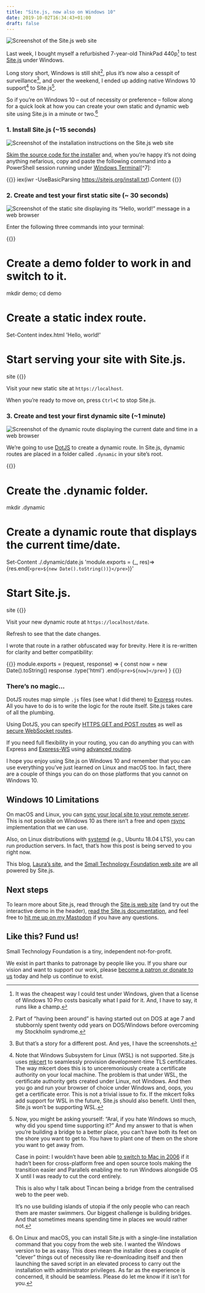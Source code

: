 ```yaml
---
title: "Site.js, now also on Windows 10"
date: 2019-10-02T16:34:43+01:00
draft: false
---
```


![Screenshot of the Site.js web site](site.js-web-site.jpeg)

Last week, I bought myself a refurbished 7-year-old ThinkPad 440p[^1] to test [Site.js](https://sitejs.org) under Windows.

Long story short, Windows is still shit[^2], plus it’s now also a cesspit of surveillance[^3], and over the weekend, I ended up adding native Windows 10 support[^4] to Site.js[^5].

So if you’re on Windows 10 – out of necessity or preference – follow along for a quick look at how you can create your own static and dynamic web site using Site.js in a minute or two.[^6]

### 1. Install Site.js (~15 seconds)

![Screenshot of the installation instructions on the Site.js web site](installation.png)

[Skim the source code for the installer](https://sitejs.org/install.txt) and, when you’re happy it’s not doing anything nefarious, copy and paste the following command into a PowerShell session running under [Windows Terminal](https://github.com/microsoft/terminal)[^7]:

{{<highlight PowerShell>}}
iex(iwr -UseBasicParsing https://sitejs.org/install.txt).Content
{{</highlight>}}

### 2. Create and test your first static site (~ 30 seconds)

![Screenshot of the static site displaying its “Hello, world!” message in a web browser](hello-world.png)

Enter the following three commands into your terminal:

{{<highlight PowerShell>}}
# Create a demo folder to work in and switch to it.
mkdir demo; cd demo

# Create a static index route.
Set-Content index.html 'Hello, world!'

# Start serving your site with Site.js.
site
{{</highlight>}}

Visit your new static site at `https://localhost`.

When you’re ready to move on, press `Ctrl+C` to stop Site.js.

### 3. Create and test your first dynamic site (~1 minute)

![Screenshot of the dynamic route displaying the current date and time in a web browser](date.png)

We’re going to use [DotJS](https://sitejs.org/#dynamic) to create a dynamic route. In Site.js, dynamic routes are placed in a folder called `.dynamic` in your site’s root.

{{<highlight PowerShell>}}
# Create the .dynamic folder.
mkdir .dynamic

# Create a dynamic route that displays the current time/date.
Set-Content ./.dynamic/date.js 'module.exports = (_, res)=>{res.end(`<pre>${new Date().toString())}</pre>`)}'

# Start Site.js.
site
{{</highlight>}}

Visit your new dynamic route at `https://localhost/date`.

Refresh to see that the date changes.

I wrote that route in a rather obfuscated way for brevity. Here it is re-written for clarity and better compatibility:

{{<highlight js>}}
module.exports = (request, response) => {
  const now = new Date().toString()
  response
    .type('html')
    .end(`<pre>${now}</pre>`)
}
{{</highlight>}}

### There’s no magic…

DotJS routes map simple `.js` files (see what I did there) to [Express](https://expressjs.com/) routes. All you have to do is to write the logic for the route itself. Site.js takes care of all the plumbing.

Using DotJS, you can specify [HTTPS GET and POST routes](https://source.ind.ie/site.js/app/blob/master/README.md#get-and-post-routes) as well as [secure WebSocket routes](https://source.ind.ie/site.js/app/blob/master/README.md#websocket-wss-routes).

If you need full flexibility in your routing, you can do anything you can with Express and [Express-WS](https://github.com/HenningM/express-ws) using [advanced routing](https://source.ind.ie/site.js/app/blob/master/README.md#advanced-routing-routesjs-file).

I hope you enjoy using Site.js on Windows 10 and remember that you can use everything you’ve just learned on Linux and macOS too. In fact, there are a couple of things you can do on those platforms that you cannot on Windows 10.

## Windows 10 Limitations

On macOS and Linux, you can [sync your local site to your remote server](https://source.ind.ie/site.js/app/blob/master/README.md#deployment-live-and-one-time-sync). This is not possible on Windows 10 as there isn’t a free and open [rsync](https://en.wikipedia.org/wiki/Rsync) implementation that we can use.

Also, on Linux distributions with [systemd](https://freedesktop.org/wiki/Software/systemd/) (e.g., Ubuntu 18.04 LTS), you can run production servers. In fact, that’s how this post is being served to you right now.

This blog, [Laura’s site](https://laurakalbag.com), and the [Small Technology Foundation web site](https://small-tech.org) are all powered by Site.js.

## Next steps

To learn more about Site.js, read through the [Site.js web site](https://sitejs.org) (and try out the interactive demo in the header), [read the Site.js documentation](https://source.ind.ie/site.js/app/blob/master/README.md), and feel free to [hit me up on my Mastodon](https://mastodon.ar.al/@aral) if you have any questions.

## Like this? Fund us!

Small Technology Foundation is a tiny, independent not-for-profit.

We exist in part thanks to patronage by people like you. If you share our vision and want to support our work, please [become a patron or donate to us](https://small-tech.org/fund-us) today and help us continue to exist.

[^1]: It was the cheapest way I could test under Windows, given that a license of Windows 10 Pro costs basically what I paid for it. And, I have to say, it runs like a champ.

[^2]: Part of “having been around” is having started out on DOS at age 7 and stubbornly spent twenty odd years on DOS/Windows before overcoming my Stockholm syndrome.

[^3]: But that’s a story for a different post. And yes, I have the screenshots.

[^4]: Note that Windows Subsystem for Linux (WSL) is not supported. Site.js uses [mkcert](https://github.com/FiloSottile/mkcert) to seamlessly provision development-time TLS certificates. The way mkcert does this is to unceremoniously create a certificate authority on your local machine. The problem is that under WSL, the certificate authority gets created under Linux, not Windows. And then you go and run your browser of choice under Windows and, oops, you get a certificate error. This is not a trivial issue to fix. If the mkcert folks add support for WSL in the future, Site.js should also benefit. Until then, Site.js won’t be supporting WSL.

[^5]: Now, you might be asking yourself: “Aral, if you hate Windows so much, why did you spend time supporting it?” And my answer to that is when you’re building a bridge to a better place, you can’t have both its feet on the shore you want to get to. You have to plant one of them on the shore you want to get away from.

    Case in point: I wouldn’t have been able [to switch to Mac in 2006](https://ar.al/681/) if it hadn’t been for cross-platform free and open source tools making the transition easier and Parallels enabling me to run Windows alongside OS X until I was ready to cut the cord entirely.

    This is also why I talk about Tincan being a bridge from the centralised web to the peer web.

    It’s no use building islands of utopia if the only people who can reach them are master swimmers. Our biggest challenge is building bridges. And that sometimes means spending time in places we would rather not.

[^6]: On Linux and macOS, you can install Site.js with a single-line installation command that you copy from the web site. I wanted the Windows version to be as easy. This does mean the installer does a couple of “clever” things out of necessity like re-downloading itself and then launching the saved script in an elevated process to carry out the installation with administrator privileges. As far as the experience is concerned, it should be seamless. Please do let me know if it isn’t for you.
